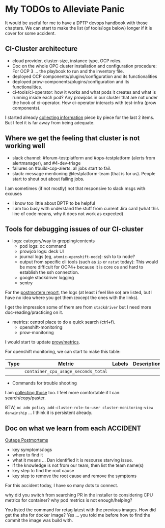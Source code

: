 # My TODOs to Alleviate Panic

It would be useful for me to have a DPTP devops handbook with those chapters. We can start to make the list (of tools/logs below) longer if it is cover for some accident.

## CI-Cluster architecture

* cloud provider, cluster-size, instance type, OCP roles.
* Doc on the whole OPC cluster installation and configuration procedure: For OCP 3 ... the playbook to run and the inventory file.
* deployed OCP components/plugins/configuration and its functionalities
* deployed prow-components/plugins/configuration and its functionalities.
* ci-tools/ci-operator: how it works and what pods it creates and what is running inside each pod? Any prowjobs in our cluster that are not under the hook of ci-operator. How ci-operator interacts with test-infra (prow components).

I started already [collecting information](../architecture.md) piece by piece for the last 2 items. But I feel it is far away from being adequate.

## Where we get the feeling that cluster is not working well

* slack channel: #forum-testplatform and #ops-testplatform (alerts from alertmanager), and #4-dev-triage
* failures on #build-cop-alerts: all jobs start to fail.
* slack: message mentioning @testplatform-team (that is for us). People start to shout out about failing jobs.

I am sometimes (if not mostly) not that responsive to slack msgs with excuses

* I know too little about DPTP to be helpful
* I am too busy with understand the stuff from current Jira card (what this line of code means, why it does not work as expected)

## Tools for debugging issues of our CI-cluster

* logs: category/way to grepping/contents
    * pod logs: oc command
    * prowjob logs: deck UI
    * journal logs (eg, `atomic-openshift-node`): ssh to to node?
    * output from specific cli tools (such as `ip` or `nstat` today): This would be more difficult for OCP4+ because it is core os and hard to establish the ssh connection.
    * google stackdriver logging
    * sentry

For the [postmortem report](https://docs.google.com/document/d/1vHKchB-Vt9ghg_A35k6nFueuAWi1pSbG2lh6wKOWWSA/edit#), the logs (at least i feel like so) are listed, but I have no idea where you get them (except the ones with the links).

I get the impression some of them are from `stackdriver` but I need more doc-reading/practicing on it.

* metrics: centrol place to do a quick search (ctrl+f).
    * openshift-monitoring
    * prow-monitoring

I would start to update [prow/metrics](https://github.com/kubernetes/test-infra/tree/master/prow/metrics).

For openshift monitoring, we can start to make this table:

| Type      	| Metric                    	| Labels                	| Description                                               	|
|-----------	|---------------------------	|-----------------------	|-----------------------------------------------------------	|
|      	| `container_cpu_usage_seconds_total`               	|      	|  	|

* Commands for trouble shooting

I am [collecting those](../cmd.md) too.
I feel more comfortable if I can search/copy/paster.

BTW, `oc adm policy add-cluster-role-to-user cluster-monitoring-view danwinship` ... I think it is persistent already.


## Doc on what we learn from each ACCIDENT

[Outage Postmortems](https://drive.google.com/drive/u/1/folders/1PcUkPa76udM4Fzy5NSX12zs9hrjwt4EQ)

* key symptoms/logs 
* where to find it
* what it means ... Dan identified it is resourse starving issue.
* if the knowledge is not from our team, then list the team name(s)
* key step to find the root cause
* key step to remove the root cause and remove the symptoms

For this accident today, I have so many dots to connect.

why did you switch from searching PR in the installer to considering CPU metrics for container? why pod metrics is not enough/helping?

You listed the command for retag latest with the previous images. How did get the sha for docker image? Yes ... you told me before how to find the commit the image was build with.
